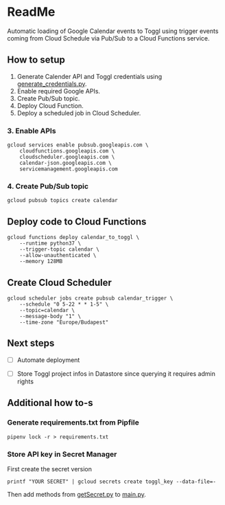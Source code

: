 # ReadMe

Automatic loading of Google Calendar events to Toggl using trigger events coming from Cloud Schedule via Pub/Sub to a Cloud Functions service.

## How to setup

1. Generate Calender API  and Toggl credentials using [generate_credentials.py](generate_credentials.py).
2. Enable required Google APIs.
3. Create Pub/Sub topic.
4. Deploy Cloud Function.
5. Deploy a scheduled job in Cloud Scheduler.

### 3. Enable APIs

```
gcloud services enable pubsub.googleapis.com \
    cloudfunctions.googleapis.com \
    cloudscheduler.googleapis.com \
    calendar-json.googleapis.com \
    servicemanagement.googleapis.com
```

### 4. Create Pub/Sub topic

```
gcloud pubsub topics create calendar
```

## Deploy code to Cloud Functions

```
gcloud functions deploy calendar_to_toggl \
    --runtime python37 \
    --trigger-topic calendar \
    --allow-unauthenticated \
    --memory 128MB
```

## Create Cloud Scheduler

```
gcloud scheduler jobs create pubsub calendar_trigger \
    --schedule "0 5-22 * * 1-5" \
    --topic=calendar \
    --message-body "1" \
    --time-zone "Europe/Budapest"
```

## Next steps
- [ ] Automate deployment
- [ ] Store Toggl project infos in Datastore since querying it requires admin rights


## Additional how to-s
### Generate requirements.txt from Pipfile

```
pipenv lock -r > requirements.txt
```

### Store  API key in Secret Manager


First create the secret version
```
printf "YOUR SECRET" | gcloud secrets create toggl_key --data-file=-
```

Then add methods from [getSecret.py](getSecret.py) to [main.py](main.py).